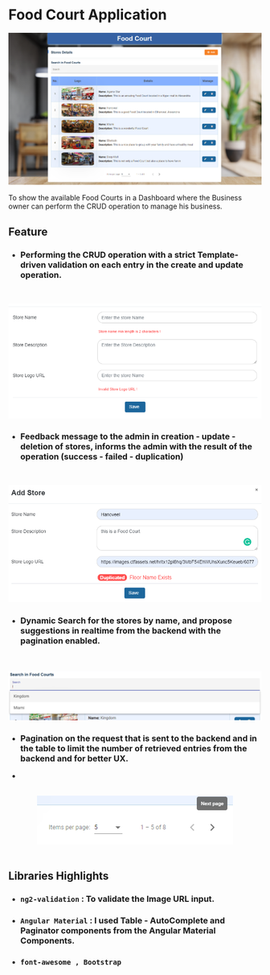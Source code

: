 # Food Court Application
![Food Court](src/assets/images/foodcourt-img.png)
</br>

To show the available Food Courts in a Dashboard where the Business owner can perform the CRUD operation to manage his business.

## Feature
- ### Performing the CRUD operation with a strict Template-driven validation on each entry in the create and  update operation.
</br>

![Food Court](src/assets/images/foodcourt-create.png)
</br>

- ### Feedback message to the admin in creation - update - deletion of stores, informs the admin with the result of the operation (success - failed - duplication)
</br>

![Food Court](src/assets/images/foodcourt-feedback.png)
</br>


- ### Dynamic Search for the stores by name, and propose suggestions in realtime from the backend with the pagination enabled.
</br>

![Food Court](src/assets/images/foodcourt-search.png)
</br>

- ### Pagination on the request that is sent to the backend and in the table to limit the number of retrieved entries from the backend and for better UX. 
- 
</br>
<div style="text-align:center">   
  <img  src="src/assets/images/foodcourt-pagination.png"/>
</div>
</br>

## Libraries Highlights

- ### ```ng2-validation``` : To validate the Image URL input.
- ### ```Angular Material``` : I used Table - AutoComplete and Paginator components from the Angular Material Components.
- ### ```font-awesome , Bootstrap```




